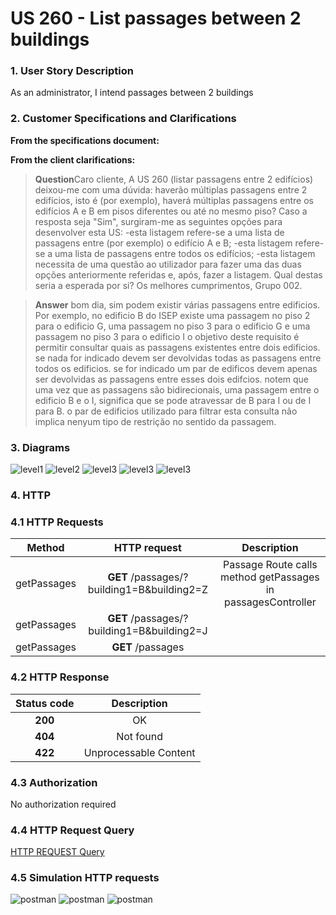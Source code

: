 # US 260 - List passages between 2 buildings

### 1. User Story Description

As an administrator, I intend passages between 2 buildings

### 2. Customer Specifications and Clarifications

**From the specifications document:**

**From the client clarifications:**

> **Question**Caro cliente,
A US 260 (listar passagens entre 2 edifícios) deixou-me com uma dúvida: haverão múltiplas passagens entre 2 edifícios, isto é (por exemplo), haverá múltiplas passagens entre os edifícios A e B em pisos diferentes ou até no mesmo piso?
Caso a resposta seja "Sim", surgiram-me as seguintes opções para desenvolver esta US:
-esta listagem refere-se a uma lista de passagens entre (por exemplo) o edifício A e B;
-esta listagem refere-se a uma lista de passagens entre todos os edifícios;
-esta listagem necessita de uma questão ao utilizador para fazer uma das duas opções anteriormente referidas e, após, fazer a listagem.
Qual destas seria a esperada por si?
Os melhores cumprimentos,
Grupo 002.

> **Answer**
bom dia,
sim podem existir várias passagens entre edificios. Por exemplo, no edificio B do ISEP existe uma passagem no piso 2 para o edificio G, uma passagem no piso 3 para o edificio G e uma passagem no piso 3 para o edificio I
o objetivo deste requisito é permitir consultar quais as passagens existentes entre dois edificios. se nada for indicado devem ser devolvidas todas as passagens entre todos os edificios. se for indicado um par de edificos devem apenas ser devolvidas as passagens entre esses dois edifcios.
notem que uma vez que as passagens são bidirecionais, uma passagem entre o edificio B e o I, significa que se pode atravessar de B para I ou de I para B. o par de edificios utilizado para filtrar esta consulta não implica nenyum tipo de restrição no sentido da passagem.



### 3. Diagrams

![level1](level1/process-view.svg)
![level2](level2/process-view.svg)
![level3](level3/process-view-allpassages.svg)
![level3](level3/process-view-between2buildings.svg)
![level3](level3/class-diagram.svg)

### 4. HTTP

### 4.1 HTTP Requests

|   Method    |                HTTP request                |                         Description                          |
|:-----------:|:------------------------------------------:|:------------------------------------------------------------:|
| getPassages | **GET** /passages/?building1=B&building2=Z | Passage Route calls method getPassages in passagesController |
| getPassages | **GET** /passages/?building1=B&building2=J |                                                              |
| getPassages |             **GET** /passages              |                                                              |
### 4.2 HTTP Response
| Status code |      Description      |
|:-----------:|:---------------------:|
|   **200**   |          OK           |
|   **404**   |       Not found       |
|   **422**   | Unprocessable Content |

### 4.3 Authorization

No authorization required

### 4.4 HTTP Request Query

[HTTP REQUEST Query](./README/test.passagesbetween.txt)

### 4.5 Simulation HTTP requests


![postman](README/allPassages.JPG)
![postman](README/bB_bJ_passages.JPG)
![postman](README/bB_bZ_passages.JPG)

